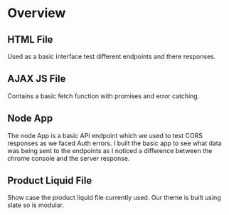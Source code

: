 # Overview

## HTML File
Used as a basic interface test different endpoints and there responses.

## AJAX JS File
Contains a basic fetch function with promises and error catching.

## Node App
The node App is a basic API endpoint which we used to test CORS responses as we faced Auth errors. I built the basic app to see what data was being sent to the endpoints as I noticed a difference between the chrome console and the server response.

## Product Liquid File
Show case the product liquid file currently used. Our theme is built using slate so is modular.
